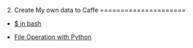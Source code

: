 02. Create My own data to Caffe
=====================
* [$ in bash](http://dadekey.blog.51cto.com/107327/119938/)

* [File Operation with Python](http://blog.csdn.net/longshen747/article/details/17194259)
